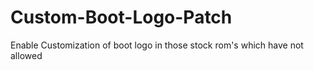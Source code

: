 # Custom-Boot-Logo-Patch
Enable Customization of boot logo in those stock rom's which have not allowed 
